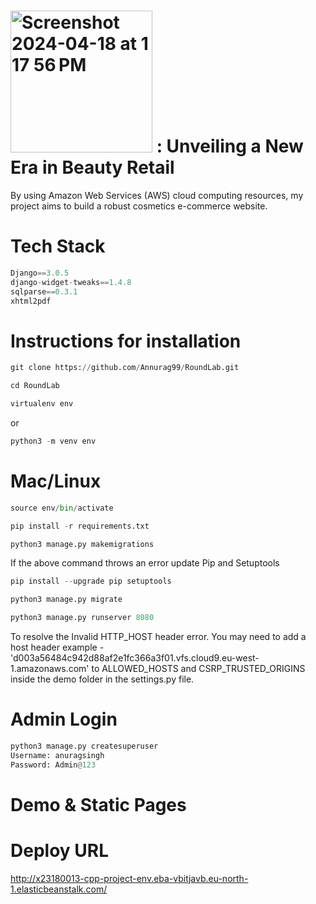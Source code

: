 # <img width="227" alt="Screenshot 2024-04-18 at 1 17 56 PM" src="https://github.com/Annurag99/RoundLab/assets/157478528/9b54e12f-4958-4efa-897d-e22518090a59"> : Unveiling a New Era in Beauty Retail

By using Amazon Web Services (AWS) cloud computing resources, my project aims to build a robust cosmetics e-commerce website.

# Tech Stack
```python
Django==3.0.5
django-widget-tweaks==1.4.8
sqlparse==0.3.1
xhtml2pdf
```

# Instructions for installation

```python
git clone https://github.com/Annurag99/RoundLab.git
```

```python
cd RoundLab
```

```python
virtualenv env
```
or
```python
python3 -m venv env
```

# Mac/Linux

```python
source env/bin/activate
```

```python
pip install -r requirements.txt
```

```python
python3 manage.py makemigrations
```

If the above command throws an error update Pip and Setuptools
```python
pip install --upgrade pip setuptools
```

```python
python3 manage.py migrate
```

```python
python3 manage.py runserver 8080
```

To resolve the Invalid HTTP_HOST header error. You may need to add a host header 
example - 'd003a56484c942d88af2e1fc366a3f01.vfs.cloud9.eu-west-1.amazonaws.com'
to ALLOWED_HOSTS and CSRP_TRUSTED_ORIGINS inside the demo folder in the settings.py file.

# Admin Login

```python
python3 manage.py createsuperuser
Username: anuragsingh
Password: Admin@123
```

# Demo & Static Pages

# Deploy URL
http://x23180013-cpp-project-env.eba-vbitjavb.eu-north-1.elasticbeanstalk.com/




